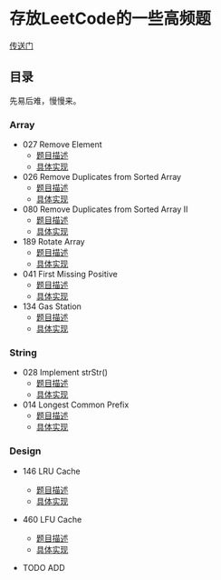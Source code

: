 # 存放LeetCode的一些高频题

[传送门](https://github.com/careteenL/data-structure_algorithm/issues)

## 目录

先易后难，慢慢来。

### Array
- 027 Remove Element
    - [题目描述](https://leetcode-cn.com/problems/remove-element/)
    - [具体实现](./027-remove-element.js)
- 026 Remove Duplicates from Sorted Array
    - [题目描述](https://leetcode-cn.com/problems/remove-element/)
    - [具体实现](./026-remove-duplicates-from-sorted-array.js)
- 080 Remove Duplicates from Sorted Array II	
    - [题目描述](https://leetcode-cn.com/problems/remove-duplicates-from-sorted-array-ii/submissions/)
    - [具体实现](./080-remove-duplicates-from-sorted-array-ii.js)
- 189 Rotate Array
    - [题目描述](https://leetcode-cn.com/problems/rotate-array/)
    - [具体实现](./189-rotate-array.js)
- 041 First Missing Positive
    - [题目描述](https://leetcode-cn.com/problems/first-missing-positive/)
    - [具体实现](./041-first-missing-positive.js)
- 134 Gas Station
    - [题目描述](https://leetcode-cn.com/problems/gas-station/submissions/)
    - [具体实现](./134-gas-station.js)

### String

- 028 Implement strStr()
    - [题目描述](https://leetcode-cn.com/problems/implement-strstr/)
    - [具体实现](./028-implement-strstr.js)
- 014 Longest Common Prefix
    - [题目描述](https://leetcode-cn.com/problems/longest-common-prefix/)
    - [具体实现](./014-longest-common-prefix.js)

### Design

- 146 LRU Cache
    - [题目描述](https://leetcode-cn.com/problems/lru-cache/)
    - [具体实现](./146-lru-cache.js)
- 460 LFU Cache
    - [题目描述](https://leetcode-cn.com/problems/lfu-cache/)
    - [具体实现](./460-lfu-cache.js)


- TODO ADD
